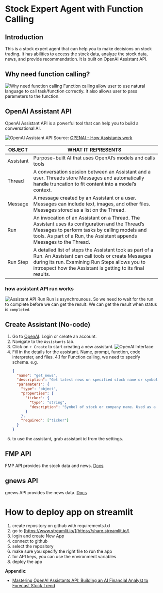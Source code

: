 # Stock Expert Agent with Function Calling

## Introduction

This is a stock expert agent that can help you to make decisions on stock trading. It has abilities to access the stock data, analyze the stock data, news, and provide recommendation. It is built on OpenAI Assistant API.

## Why need function calling?

![Why need function calling](https://miro.medium.com/v2/resize:fit:1400/format:webp/1*gWh9ICOtpjb0sJxoqb0eUQ.png)
Function calling allow user to use natural language to call task/function correctly. It also allows user to pass parameters to the function.

## OpenAI Assistant API

OpenAI Assistant API is a powerful tool that can help you to build a conversational AI.

<!-- insert image url-->

![OpenAI Assistant API](https://cdn.openai.com/API/docs/images/diagram-assistant.webp)
Source: [OPENAI - How Assistants work](https://platform.openai.com/docs/assistants/how-it-works/objects)

| OBJECT    | WHAT IT REPRESENTS                                                                                                                                                                                                           |
| --------- | ---------------------------------------------------------------------------------------------------------------------------------------------------------------------------------------------------------------------------- |
| Assistant | Purpose-built AI that uses OpenAI’s models and calls tools                                                                                                                                                                   |
| Thread    | A conversation session between an Assistant and a user. Threads store Messages and automatically handle truncation to fit content into a model’s context.                                                                    |
| Message   | A message created by an Assistant or a user. Messages can include text, images, and other files. Messages stored as a list on the Thread.                                                                                    |
| Run       | An invocation of an Assistant on a Thread. The Assistant uses its configuration and the Thread’s Messages to perform tasks by calling models and tools. As part of a Run, the Assistant appends Messages to the Thread.      |
| Run Step  | A detailed list of steps the Assistant took as part of a Run. An Assistant can call tools or create Messages during its run. Examining Run Steps allows you to introspect how the Assistant is getting to its final results. |

### how assistant API run works

![Assistant API Run](https://miro.medium.com/v2/resize:fit:1400/format:webp/0*4UeouxPZ5cx0JeAh.png)
Run is asynchrounous. So we need to wait for the run to complete before we can get the result. We can get the result when status is `completed`.

## Create Assistant (No-code)

1. Go to [OpenAI](https://platform.openai.com/). Login or create an account.
2. Navigate to the `Assistants` tab.
3. Click on `+ Create` to start creating a new assistant.
   ![OpenAI Interface](https://i.imgur.com/yzpMgUV.png)
4. Fill in the details for the assistant. Name, prompt, function, code interpreter, and files.
   4.1 for Function calling, we need to specify schema. e.g.
   ```json
   {
     "name": "get_news",
     "description": "Get latest news on specified stock name or symbol. Return headline and links.",
     "parameters": {
       "type": "object",
       "properties": {
         "ticker": {
           "type": "string",
           "description": "Symbol of stock or company name. Used as a query for stock data API calling"
         }
       },
       "required": ["ticker"]
     }
   }
   ```
5. to use the assistant, grab assistant id from the settings.

## FMP API

FMP API provides the stock data and news. [Docs](https://financialmodelingprep.com/developer/docs/)

## gnews API

gnews API provides the news data. [Docs](https://gnews.io/docs/v4)

# How to deploy app on streamlit

1. create repository on github with requirements.txt
2. go to [https://www.streamlit.io/](https://share.streamlit.io/)
3. login and create New App
4. connect to github
5. select the repository
6. make sure you specify the right file to run the app
7. for API keys, you can use the environment variables
8. deploy the app

**Appendix**:

- [Mastering OpenAI Assistants API: Building an AI Financial Analyst to Forecast Stock Trend](https://levelup.gitconnected.com/mastering-openai-assistants-api-building-an-ai-financial-analyst-to-forecast-stock-trend-17a45c77607a)
